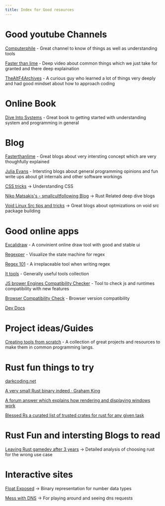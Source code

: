 ```yaml
---
title: Index for Good resources
---
```


# Good youtube Channels


[Computerphile](https://www.youtube.com/@Computerphile/featured) - Great channel to know of things as well as understanding tools


[Faster than lime](https://www.youtube.com/@fasterthanlime) - Deep video about common things which we just take for granted and there deep explaination


[TheAltF4Archives](https://www.youtube.com/@TheAltF4Archives/videos) - A curious guy who learned a lot of things very deeply and had good mindset about how to approach coding




# Online Book


[Dive Into Systems](https://diveintosystems.org/book/introduction.html) - Great book to getting started with understanding system and programming in general





# Blog


[Fasterthanlime](https://fasterthanli.me/) - Great blogs about very intersting concept which are very thoughfully explained


[Julia Evans](https://jvns.ca/) - Intersting blogs about general programming opinions and fun write ups about git internals and other software workings


[CSS tricks](https://css-tricks.com) -> Understanding CSS


[Niko Matsakis's - smallcultfollowing Blog](https://smallcultfollowing.com/babysteps/) -> Rust Related deep dive blogs

[Void Linux Src tips and tricks](https://xbps-src-tutorials.github.io/tips-and-tricks.html) -> Great blogs about optmizations on void src package building




# Good online apps


[Excalidraw](https://excalidraw.com/)      - A convinient online draw tool with good and stable ui


[Regexper](https://regexper.com/)          - Visualize the state machine for regex


[Regex 101](https://regex101.com/)         - A irreplaceable tool when writing regex


[It tools](https://it-tools.tech/)         - Generally useful tools collection


[JS brower Engines Compatibility Checker](https://test262.fyi/#) - Tool to check js and runtimes compatibility with new features


[Browser Compatibility Check](https://caniuse.com/) - Browser version compatibility


[Dev Docs](https://devdocs.io)



# Project ideas/Guides


[Creating tools from scratch](https://github.com/codecrafters-io/build-your-own-x)     - A collection of great projects and resources to make them in common programming langs.





# Rust fun things to try


[darkcoding.net](https://darkcoding.net/)


[A very small Rust binary indeed · Graham King](https://darkcoding.net/software/a-very-small-rust-binary-indeed/)


[A forum answer which explains how rendering and displaying windows work](https://users.rust-lang.org/t/i-cant-find-glutin-tutorials/93482/2)


[Blessed Rs a curated list of trusted crates for rust for any given task](https://blessed.rs/crates)





# Rust Fun and intersting Blogs to read


[Leaving Rust gamedev after 3 years](https://loglog.games/blog/leaving-rust-gamedev/) -> Detailed analysis of choosing rust for the wrong use case





# Interactive sites


[Float Exposed](https://float.exposed/0x44bf9400) -> Binary representation for number data types


[Mess with DNS](https://messwithdns.net/) -> For playing around and seeing dns requests
